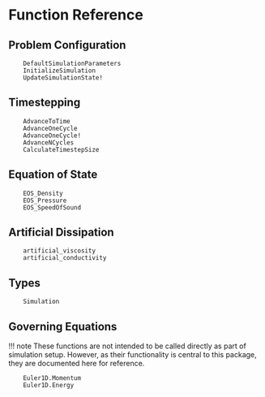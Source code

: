 # Function Reference

## Problem Configuration
```@docs
    DefaultSimulationParameters
    InitializeSimulation
    UpdateSimulationState!
```

## Timestepping
```@docs
    AdvanceToTime
    AdvanceOneCycle
    AdvanceOneCycle!
    AdvanceNCycles
    CalculateTimestepSize
```


## Equation of State
```@docs
    EOS_Density
    EOS_Pressure
    EOS_SpeedOfSound
```

## Artificial Dissipation
```@docs
    artificial_viscosity
    artificial_conductivity
```

## Types
```@docs
    Simulation
```

## Governing Equations
!!! note
    These functions are not intended to be called directly as part of simulation setup. However, as their functionality is central to this package, they are documented here for reference.
    
```@docs
    Euler1D.Momentum
    Euler1D.Energy
```
